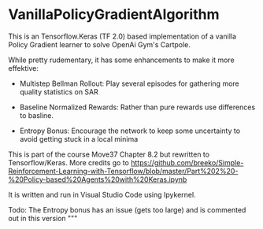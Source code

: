 # VanillaPolicyGradientAlgorithm
This is an Tensorflow.Keras (TF 2.0) based implementation of a vanilla Policy Gradient learner to solve OpenAi Gym's Cartpole. 

While pretty rudementary, it has some enhancements to make it more effektive:

- Multistep Bellman Rollout: Play several episodes for gathering more quality statistics on SAR

- Baseline Normalized Rewards: Rather than pure rewards use differences to basline.

- Entropy Bonus: Encourage the network to keep some uncertainty to avoid getting stuck
    in a local minima
    
This is part of the course Move37 Chapter 8.2 but rewritten to Tensorflow/Keras. More credits go
to https://github.com/breeko/Simple-Reinforcement-Learning-with-Tensorflow/blob/master/Part%202%20-%20Policy-based%20Agents%20with%20Keras.ipynb

It is written and run in Visual Studio Code using Ipykernel. 

Todo: The Entropy bonus has an issue (gets too large) and is commented out in this version
"""
